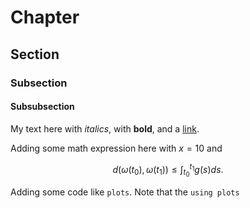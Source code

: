 # Chapter
## Section
### Subsection
#### Subsubsection
My text here with *italics*, with **bold**, and a [link](https://davibarreira.github.io/).

Adding some math expression here with $x=10$ and
```math
d(\omega(t_0),\omega(t_1)) \leq \int^{t_1}_{t_0}g(s) ds.
```

Adding some code like `plots`. Note that the `using plots`
